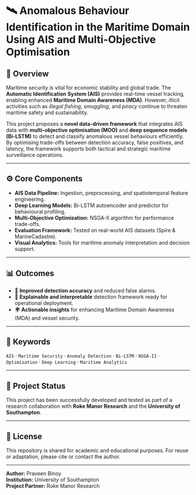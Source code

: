 # 🛰️ Anomalous Behaviour Identification in the Maritime Domain Using AIS and Multi-Objective Optimisation

## 🌊 Overview  
Maritime security is vital for economic stability and global trade. The **Automatic Identification System (AIS)** provides real-time vessel tracking, enabling enhanced **Maritime Domain Awareness (MDA)**. However, illicit activities such as *illegal fishing*, *smuggling*, and *piracy* continue to threaten maritime safety and sustainability.

This project proposes a **novel data-driven framework** that integrates AIS data with **multi-objective optimisation (MOO)** and **deep sequence models (Bi-LSTM)** to detect and classify anomalous vessel behaviours efficiently.  
By optimising trade-offs between detection accuracy, false positives, and latency, the framework supports both tactical and strategic maritime surveillance operations.

---

## ⚙️ Core Components  
- **AIS Data Pipeline:** Ingestion, preprocessing, and spatiotemporal feature engineering.  
- **Deep Learning Models:** Bi-LSTM autoencoder and predictor for behavioural profiling.  
- **Multi-Objective Optimisation:** NSGA-II algorithm for performance trade-offs.  
- **Evaluation Framework:** Tested on real-world AIS datasets (Spire & MarineCadastre).  
- **Visual Analytics:** Tools for maritime anomaly interpretation and decision support.

---

## 📊 Outcomes  
- 🚢 **Improved detection accuracy** and reduced false alarms.  
- 🧠 **Explainable and interpretable** detection framework ready for operational deployment.  
- 🌍 **Actionable insights** for enhancing Maritime Domain Awareness (MDA) and vessel security.  

---

## 🧩 Keywords  
`AIS` · `Maritime Security` · `Anomaly Detection` · `Bi-LSTM` · `NSGA-II` · `Optimisation` · `Deep Learning` · `Maritime Analytics`

---

## 📁 Project Status  
This project has been successfully developed and tested as part of a research collaboration with **Roke Manor Research** and the **University of Southampton**. 

---

## 📜 License  
This repository is shared for academic and educational purposes. For reuse or adaptation, please cite or contact the author.

---

**Author:** Praveen Binoy  
**Institution:** University of Southampton  
**Project Partner:** Roke Manor Research  
